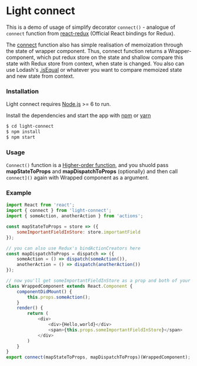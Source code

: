 # Light connect

This is a demo of usage of simplify decorator `connect()` - analogue of `connect` function from [react-redux] (Official React bindings for Redux).

The [connect] function also has simple realisation of memoization through the state of wrapper component. Thus, connect function returns a Wrapper-component, which put redux store on the state and shallow compare this state with Redux store from context, when state is changed. You also can use Lodash's [.isEqual] or whatever you want to compare memoized state and new state from context.

### Installation

Light connect requires [Node.js](https://nodejs.org/) >= 6 to run.

Install the dependencies and start the app with [npm] or [yarn]

```sh
$ cd light-connect
$ npm install
$ npm start
```

### Usage

`Connect()` function is a [Higher-order function], and you shuold pass **mapStateToProps** and  **mapDispatchToProps** (optionally) and then call `connect]()` again with Wrapped component as a argument.

### Example

```javascript
import React from 'react';
import { connect } from 'light-connect';
import { someAction, anotherAction } from 'actions';

const mapStateToProps = store => ({
    someImportantFieldInStore: store.importantField
});

// you can also use Redux's bindActionCreators here
const mapDispatchToProps = dispatch => ({
    someAction = () => dispatch(someAction()),
    anotherAction = () => dispatch(anotherAction())
});

// now you'll get someImportantFieldInStore as a prop and both of your actions'll change Redux store
class WrappedComponent extends React.Component {
    componentDidMount() {
        this.props.someAction();
    }
    render() {
        return (
            <div>
                <div>{Hello,world}</div>
                <span>{this.props.someImportantFieldInStore}</span>
            </div>
        )
    }
}
export connect(mapStateToProps, mapDispatchToProps)(WrappedComponent);
```

[connect]: <https://github.com/Lashby8/light-connect/blob/master/src/js/connect.js>
[react-redux]: <https://github.com/reactjs/react-redux>
[node.js]: <http://nodejs.org>
[npm]: <https://www.npmjs.com/>
[yarn]: <https://yarnpkg.com/lang/en/>
[.isEqual]:<https://lodash.com/docs/4.17.4#isEqual>
[Higher-order function]: <https://medium.com/@dan_abramov/mixins-are-dead-long-live-higher-order-components-94a0d2f9e750>
